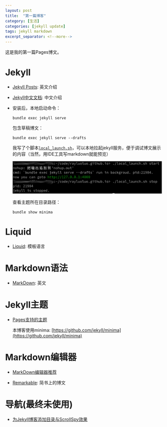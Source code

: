 ```yaml
---
layout: post
title:  "第一篇博客"
category: [生活]
categories: [jekyll update]
tags: jekyll markdown
excerpt_separator: <!--more-->
---
```


这是我的第一篇Pages博文。



# Jekyll

- [Jekyll Posts](https://jekyllrb.com/docs/posts/): 英文介绍

- [Jekyll中文文档](http://jekyllcn.com/docs/github-pages/): 中文介绍

- 安装后，本地启动命令：

  ```
  bundle exec jekyll serve
  ```

  包含草稿博文：

  ```
  bundle exec jekyll serve --drafts
  ```

  我写了个脚本[`local_launch.sh`](https://github.com/rayluoluo/rayluoluo.github.io/blob/master/local_launch.sh)，可以本地拉起jekyll服务，便于调试博文展示的内容（当然，用IDE工具写markdown就能预览）

  ![local_launch.sh](/assets/jekyll_script_launch.png)

  查看主题所在目录路径：
  ```
  bundle show minima
  ```

# Liquid

- [Liquid](https://liquid.bootcss.com/): 模板语言


# Markdown语法

- [MarkDown](https://daringfireball.net/projects/markdown/syntax#philosophy): 英文



# Jekyll主题

- [Pages支持的主题](https://pages.github.com/themes/)

  本博客使用minima: [https://github.com/jekyll/minima](https://github.com/jekyll/minima)

# Markdown编辑器

- [MarkDown编辑器推荐](https://itsfoss.com/best-markdown-editors-linux/)

- [Remarkable](https://www.jianshu.com/p/07cbe99e81ec): 简书上的博文

# 导航(最终未使用)

- [为Jekyll博客添加目录与ScrollSpy效果](http://t.hengwei.me/post/%E4%B8%BAjekyll%E5%8D%9A%E5%AE%A2%E6%B7%BB%E5%8A%A0%E7%9B%AE%E5%BD%95%E4%B8%8Escrollspy%E6%95%88%E6%9E%9C.html)
